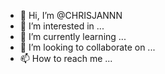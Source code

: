 - 👋 Hi, I’m @CHRISJANNN
- 👀 I’m interested in ...
- 🌱 I’m currently learning ...
- 💞️ I’m looking to collaborate on ...
- 📫 How to reach me ...

<!---
CHRISJANNN/CHRISJANNN is a ✨ special ✨ repository because its `README.md` (this file) appears on your GitHub profile.
You can click the Preview link to take a look at your changes.
--->
